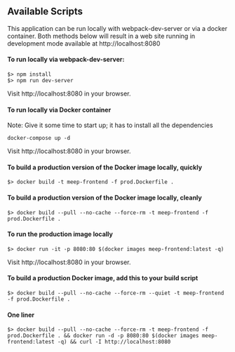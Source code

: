 ## Available Scripts

This application can be run locally with webpack-dev-server or via a docker container.  Both methods below will result in a web site running in development mode available at http://localhost:8080


#### To run locally via webpack-dev-server:
```
$> npm install
$> npm run dev-server
```
Visit http://localhost:8080 in your browser.

#### To run locally via Docker container
Note: Give it some time to start up; it has to install all the dependencies
```
docker-compose up -d
```
Visit http://localhost:8080 in your browser.

#### To build a production version of the Docker image locally, quickly
```
$> docker build -t meep-frontend -f prod.Dockerfile .
```

#### To build a production version of the Docker image locally, cleanly
```
$> docker build --pull --no-cache --force-rm -t meep-frontend -f prod.Dockerfile .
```

#### To run the production image locally
```
$> docker run -it -p 8080:80 $(docker images meep-frontend:latest -q)
```
Visit http://localhost:8080 in your browser.

#### To build a production Docker image, add this to your build script
```
$> docker build --pull --no-cache --force-rm --quiet -t meep-frontend -f prod.Dockerfile .
```

#### One liner
```
$> docker build --pull --no-cache --force-rm -t meep-frontend -f prod.Dockerfile . && docker run -d -p 8080:80 $(docker images meep-frontend:latest -q) && curl -I http://localhost:8080
```
